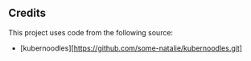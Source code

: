 ## Credits

This project uses code from the following source:

- [kubernoodles][https://github.com/some-natalie/kubernoodles.git]

